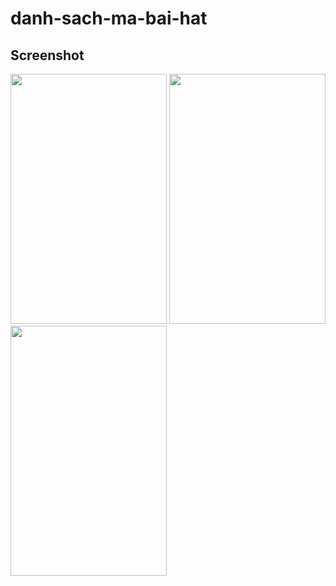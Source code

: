 # danh-sach-ma-bai-hat
## Screenshot
<img src="https://user-images.githubusercontent.com/22500109/28105573-34203eae-670a-11e7-838e-faf645b1eca2.png" width="250" height="400"/>
<img src="https://user-images.githubusercontent.com/22500109/28105574-3455c3ee-670a-11e7-9e74-49d8dde4951c.png" width="250" height="400"/>
<img src="https://user-images.githubusercontent.com/22500109/28105575-345fb9f8-670a-11e7-9506-53ae816dccd4.png" width="250" height="400"/>

